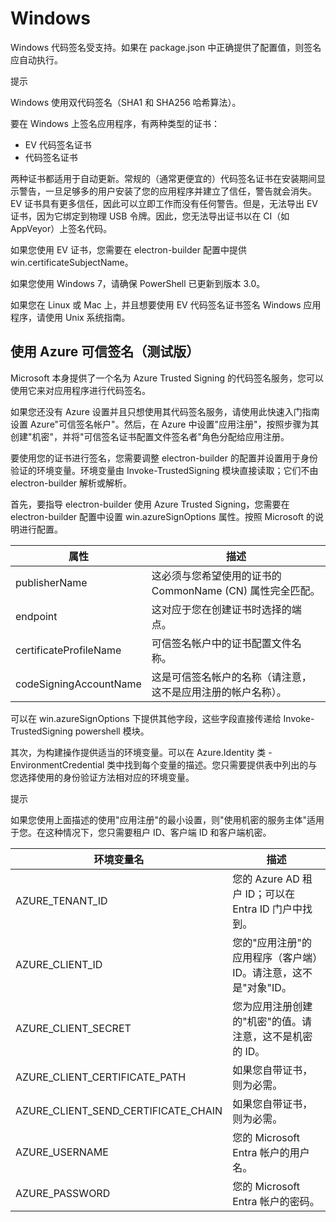 # Windows

Windows 代码签名受支持。如果在 package.json 中正确提供了配置值，则签名应自动执行。

提示

Windows 使用双代码签名（SHA1 和 SHA256 哈希算法）。

要在 Windows 上签名应用程序，有两种类型的证书：

- EV 代码签名证书
- 代码签名证书

两种证书都适用于自动更新。常规的（通常更便宜的）代码签名证书在安装期间显示警告，一旦足够多的用户安装了您的应用程序并建立了信任，警告就会消失。EV 证书具有更多信任，因此可以立即工作而没有任何警告。但是，无法导出 EV 证书，因为它绑定到物理 USB 令牌。因此，您无法导出证书以在 CI（如 AppVeyor）上签名代码。

如果您使用 EV 证书，您需要在 electron-builder 配置中提供 win.certificateSubjectName。

如果您使用 Windows 7，请确保 PowerShell 已更新到版本 3.0。

如果您在 Linux 或 Mac 上，并且想要使用 EV 代码签名证书签名 Windows 应用程序，请使用 Unix 系统指南。

## 使用 Azure 可信签名（测试版）

Microsoft 本身提供了一个名为 Azure Trusted Signing 的代码签名服务，您可以使用它来对应用程序进行代码签名。

如果您还没有 Azure 设置并且只想使用其代码签名服务，请使用此快速入门指南设置 Azure"可信签名帐户"。然后，在 Azure 中设置"应用注册"，按照步骤为其创建"机密"，并将"可信签名证书配置文件签名者"角色分配给应用注册。

要使用您的证书进行签名，您需要调整 electron-builder 的配置并设置用于身份验证的环境变量。环境变量由 Invoke-TrustedSigning 模块直接读取；它们不由 electron-builder 解析或解析。

首先，要指导 electron-builder 使用 Azure Trusted Signing，您需要在 electron-builder 配置中设置 win.azureSignOptions 属性。按照 Microsoft 的说明进行配置。

| 属性 | 描述 |
| --- | --- |
| publisherName | 这必须与您希望使用的证书的 CommonName (CN) 属性完全匹配。 |
| endpoint | 这对应于您在创建证书时选择的端点。 |
| certificateProfileName | 可信签名帐户中的证书配置文件名称。 |
| codeSigningAccountName | 这是可信签名帐户的名称（请注意，这不是应用注册的帐户名称）。 |

可以在 win.azureSignOptions 下提供其他字段，这些字段直接传递给 Invoke-TrustedSigning powershell 模块。

其次，为构建操作提供适当的环境变量。可以在 Azure.Identity 类 - EnvironmentCredential 类中找到每个变量的描述。您只需要提供表中列出的与您选择使用的身份验证方法相对应的环境变量。

提示

如果您使用上面描述的使用"应用注册"的最小设置，则"使用机密的服务主体"适用于您。在这种情况下，您只需要租户 ID、客户端 ID 和客户端机密。

| 环境变量名 | 描述 |
| --- | --- |
| AZURE_TENANT_ID | 您的 Azure AD 租户 ID；可以在 Entra ID 门户中找到。 |
| AZURE_CLIENT_ID | 您的"应用注册"的应用程序（客户端）ID。请注意，这不是"对象"ID。 |
| AZURE_CLIENT_SECRET | 您为应用注册创建的"机密"的值。请注意，这不是机密的 ID。 |
| AZURE_CLIENT_CERTIFICATE_PATH | 如果您自带证书，则为必需。 |
| AZURE_CLIENT_SEND_CERTIFICATE_CHAIN | 如果您自带证书，则为必需。 |
| AZURE_USERNAME | 您的 Microsoft Entra 帐户的用户名。 |
| AZURE_PASSWORD | 您的 Microsoft Entra 帐户的密码。 |